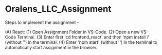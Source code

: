 # Oralens_LLC_Assignment

Steps to implement the assignment -

(A) React:
(1) Open Assignment Folder in VS-Code.
(2) Open a new VS-Code Terminal.
(3) Enter first 'cd frontend_react' and then 'npm install i' (without '') in the terminal.
(4) Enter 'npm start' (without '') in the terminal to automatically start assignment in the browser.

